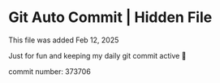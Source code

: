 # Git Auto Commit | Hidden File

This file was added Feb 12, 2025

Just for fun and keeping my daily git commit active 🤪

commit number: 373706
